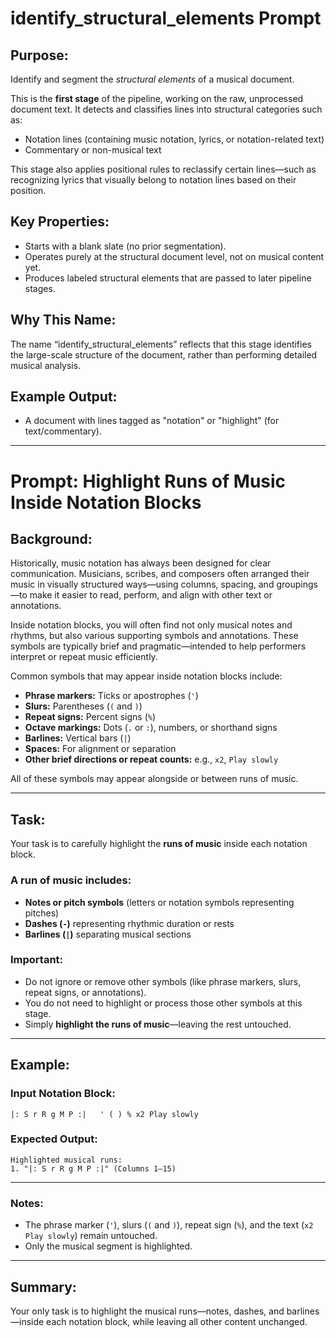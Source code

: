
# identify_structural_elements Prompt

## Purpose:
Identify and segment the *structural elements* of a musical document.

This is the **first stage** of the pipeline, working on the raw, unprocessed document text.
It detects and classifies lines into structural categories such as:
- Notation lines (containing music notation, lyrics, or notation-related text)
- Commentary or non-musical text

This stage also applies positional rules to reclassify certain lines—such as recognizing
lyrics that visually belong to notation lines based on their position.

## Key Properties:
- Starts with a blank slate (no prior segmentation).
- Operates purely at the structural document level, not on musical content yet.
- Produces labeled structural elements that are passed to later pipeline stages.

## Why This Name:
The name “identify_structural_elements” reflects that this stage identifies the large-scale
structure of the document, rather than performing detailed musical analysis.

## Example Output:
- A document with lines tagged as "notation" or "highlight" (for text/commentary).

---


# Prompt: Highlight Runs of Music Inside Notation Blocks

## Background:
Historically, music notation has always been designed for clear communication. Musicians, scribes, and composers often arranged their music in visually structured ways—using columns, spacing, and groupings—to make it easier to read, perform, and align with other text or annotations.

Inside notation blocks, you will often find not only musical notes and rhythms, but also various supporting symbols and annotations. These symbols are typically brief and pragmatic—intended to help performers interpret or repeat music efficiently.

Common symbols that may appear inside notation blocks include:
- **Phrase markers:** Ticks or apostrophes (`'`)
- **Slurs:** Parentheses (`(` and `)`)
- **Repeat signs:** Percent signs (`%`)
- **Octave markings:** Dots (`.` or `:`), numbers, or shorthand signs
- **Barlines:** Vertical bars (`|`)
- **Spaces:** For alignment or separation
- **Other brief directions or repeat counts:** e.g., `x2`, `Play slowly`

All of these symbols may appear alongside or between runs of music.

---

## Task:
Your task is to carefully highlight the **runs of music** inside each notation block.

### A **run of music** includes:
- **Notes or pitch symbols** (letters or notation symbols representing pitches)
- **Dashes (`-`)** representing rhythmic duration or rests
- **Barlines (`|`)** separating musical sections

### Important:
- Do not ignore or remove other symbols (like phrase markers, slurs, repeat signs, or annotations).
- You do not need to highlight or process those other symbols at this stage.
- Simply **highlight the runs of music**—leaving the rest untouched.

---

## Example:

### Input Notation Block:
```
|: S r R g M P :|   ' ( ) % x2 Play slowly
```

### Expected Output:
```
Highlighted musical runs:
1. "|: S r R g M P :|" (Columns 1–15)
```

---

### Notes:
- The phrase marker (`'`), slurs (`(` and `)`), repeat sign (`%`), and the text (`x2 Play slowly`) remain untouched.
- Only the musical segment is highlighted.

---

## Summary:
Your only task is to highlight the musical runs—notes, dashes, and barlines—inside each notation block, while leaving all other content unchanged.
